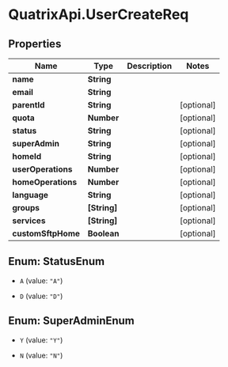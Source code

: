 # QuatrixApi.UserCreateReq

## Properties
Name | Type | Description | Notes
------------ | ------------- | ------------- | -------------
**name** | **String** |  | 
**email** | **String** |  | 
**parentId** | **String** |  | [optional] 
**quota** | **Number** |  | [optional] 
**status** | **String** |  | [optional] 
**superAdmin** | **String** |  | [optional] 
**homeId** | **String** |  | [optional] 
**userOperations** | **Number** |  | [optional] 
**homeOperations** | **Number** |  | [optional] 
**language** | **String** |  | [optional] 
**groups** | **[String]** |  | [optional] 
**services** | **[String]** |  | [optional] 
**customSftpHome** | **Boolean** |  | [optional] 


<a name="StatusEnum"></a>
## Enum: StatusEnum


* `A` (value: `"A"`)

* `D` (value: `"D"`)




<a name="SuperAdminEnum"></a>
## Enum: SuperAdminEnum


* `Y` (value: `"Y"`)

* `N` (value: `"N"`)




